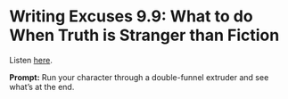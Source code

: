 # Writing Excuses 9.9: What to do When Truth is Stranger than Fiction 

Listen [here](http://www.writingexcuses.com/2014/03/02/writing-excuses-9-9-what-to-do-when-truth-is-stranger-than-fiction/). 

**Prompt:** Run your character through a double-funnel extruder and see what’s at the end.
